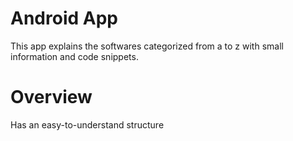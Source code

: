 # Android App

This app explains the softwares categorized from a to z with small information and code snippets.

# Overview

Has an easy-to-understand structure


